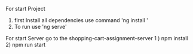 For start Project 

1) first Install all dependencies use command 'ng install '
2) To run use 'ng serve'

For start Server go to the shopping-cart-assignment-server 
1 ) npm install 
2) npm run start


